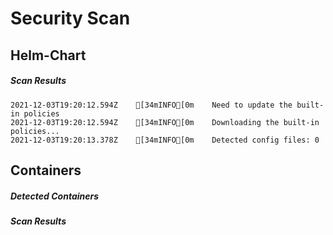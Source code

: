 # Security Scan

## Helm-Chart

##### Scan Results

```
2021-12-03T19:20:12.594Z    [34mINFO[0m    Need to update the built-in policies
2021-12-03T19:20:12.594Z    [34mINFO[0m    Downloading the built-in policies...
2021-12-03T19:20:13.378Z    [34mINFO[0m    Detected config files: 0
```

## Containers

##### Detected Containers


##### Scan Results
